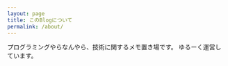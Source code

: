 ```yaml
---
layout: page
title: このBlogについて
permalink: /about/
---
```


プログラミングやらなんやら、技術に関するメモ置き場です。
ゆるーく運営しています。